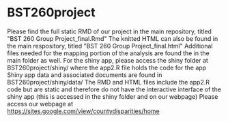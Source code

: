 # BST260project
Please find the full static RMD of our project in the main repository, titled "BST 260 Group Project_final.Rmd"
The knitted HTML can also be found in the main respository, titled "BST 260 Group Project_final.html"
Additional files needed for the mapping portion of the analysis are found the in the main folder as well.
For the shiny app, please access the shiny folder at BST260project/shiny/ where the app2.R file holds the code for the app
Shiny app data and associated documents are found in BST260project/shiny/data/ 
The RMD and HTML files include the app2.R code but are static and therefore do not have the interactive interface of the shiny app (this is accessed in the shiny folder and on our webpage)
Please access our webpage at https://sites.google.com/view/countydisparities/home 
